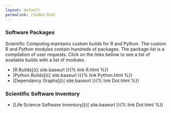 ```yaml
---
layout: default
permalink: /index.html
---
```


### Software Packages
Scientific Computing maintains custom builds for R and Python. The
custom R and Python modules contain hundreds of packages. The package
list is a compilation of user requests.  Click on the links
bellow to see a list of available builds with a list of modules.

 - [R Builds]({{ site.baseurl }}{% link R.html %})
 - [Python Builds]({{ site.baseurl }}{% link Python.html %})
 - [Dependancy Graphs]({{ site.baseurl }}{% link Dot.html %})

### Scientific Software Inventory

 - [Life Science Software Inventory]({{ site.baseurl }}{% link Dot.html %})
